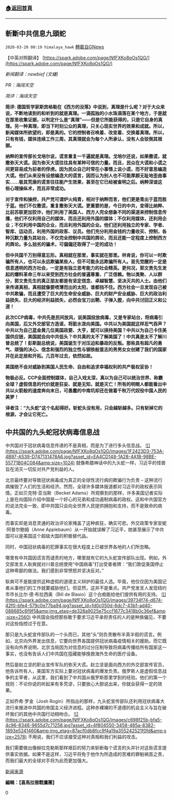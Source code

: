 ###  [:house:返回首頁](https://github.com/ourhimalayas/txt)
---

## 斬斷中共信息九頭蛇
`2020-03-20 00:19 himalaya_hawk` [轉載自GNews](https://gnews.org/zh-hant/145505/)

【中英对照翻译】 [https://spark.adobe.com/page/NfFXKo8qOs1QG/](https://spark.adobe.com/page/NfFXKo8qOs1QG/)

*新闻翻译：newbief (文蟠)*

*PR：海阔天空*

*简评：海阔天空*

**简评: 德国哲学家斯宾格勒在《西方的没落》中说到，真理是什么呢？对于大众来说，不断地读到的和听到的就是真理。一滴孤独的小水珠滴落在某个地方，于是就在那里收集证据，以判定什么是“真理”——但是它所能获得的，只是它自身的真理。另一种真理，即当下时刻公众的真理，只关心现实世界的效果和成就。所以，新闻媒体所欲望的，即是真的。它的控制者召唤着、改变着、交换着真理。所以，只有有钱，媒体连续工作三周，其真理就会为每个人所承认，没有人会驳倒其根据。**

**纳粹的宣传部长戈培尔说，谎言重复一千遍就是真理。戈培尔还说，如果撒谎，就撒弥天大谎。因为弥天大谎往往具有某种可信的力量。而且，民众在大谎和小谎之间更容易成为前者的俘虏。因为民众自己时常在小事情上说小谎，而不好意思编造大谎。他们从来没有设想编造大的谎言，因而认为别人也不可能厚颜无耻地歪曲事实……极其荒唐的谎言往往能产生效果，甚至在它已经被查明之后。纳粹深谙这些心理操纵术，而且非常成功。**

**对于宣传和操控，共产党可谓炉火纯青，相对于纳粹而言，他们更是青出于蓝而胜于蓝。他们不仅撒谎，重复撒弥天大谎。更重要的是，今日的中共，变得比纳粹、比前苏联更加狡诈，他们利用了美国人、西方人完全想象不同的渠道来控制信息传播，他们不仅利用自己的媒体，而且还利用外国的媒体；不仅利用媒体，还利用企业；不仅利用中国的企业，而且利用外国的企业。他们还利用独立的专家、学者、智库、运动员，利用外国的政客、议员。他们充分利用金钱的力量收买、控制，各种沉默力量为其站台，不仅完全控制中共国的舆论，而且还能一定程度上控制西方的舆论。多么拙劣的骗术，可偏偏还取得了一定的成功！**

**但中共国千万别得意忘形。真相就在那里，事实就在那里。林肯说，你可以一时欺骗所有人，也可以永远欺骗某些人，但不可能永远欺骗所有人。首先觉醒的一定是信息透明的西方社会，一定是有独立思考能力的社会精英。更何况，郭文贵先生发起的爆料革命三年以来受到西方社会的普遍尊重、广泛信赖。物以类聚、人以群分，郭文贵先生的真正朋友都是有坚定信念、卓越智慧、坚决灭共的人士。由他们来传递真相，真相就像要喷薄而出的太阳，谁都挡不住。西方社会一旦发现自己被中共欺骗，而且遭受了巨大的生命安全威胁、巨大的财产安全威胁、巨大的政治利益损失、巨大的经济利益损失，必然会宝刀出鞘、子弹入膛，向中共讨回正义和公道！**

**此次CCP病毒，中共先是民间放风，说美国投放病毒，又是专家站台，将病毒引向美国，后又外交部官方造谣，将脏水泼向美国。中共以为美国就这样忍气吞声？中共以为自己蓝金黄几位美国政要、大亨，就可以挟持美国？中共以为自己卡住美国供应链，美国就会向中共低头？中共真的太不了解美国了！中共真是太不了解川普总统了！彭斯副总统说，美国诞生于对压迫和暴政的反叛。那些具有超凡的勇气、顽强的决心、信念和强烈的独立性与钢铁般意志的男男女女创建了我们的国家并在此定居和开拓。几百年过去，依然如故。**

**美国绝不会对威胁到美国人民生命、自由和追求幸福权利的共产极权妥协！**

**物极必反。CCP全面控制媒体，自己入戏太深，真以为自己可以统治世界、称霸全球？虚假信息的代价就是狂妄、就是无知，就是灭亡！所有的明眼人都能看出中共以火箭般的速度奔向末日，可愚蠢的中南坑却还在做着千秋万代奴役中国人民的美梦！**

**译者注：“九头蛇”这个名起得好。斩蛇头没有用，只会越斩越多。只有斩掉它的根源，才会让它死亡。**

#### 

## **中共国的九头蛇冠状病毒信息战**

中共国对于冠状病毒信息传递的不是真相，而是为了进行多头信息战。
[!\[\](https://spark.adobe.com/page/NfFXKo8qOs1QG/images/1F2423D3-753A-4B97-A539-D747131478A6.jpg?asset_id=EA4CD148-1A28-4A1B-98BE-55771B04C084&amp;size=1024)](https://spark.adobe.com/page/NfFXKo8qOs1QG/images/1F2423D3-753A-4B97-A539-D747131478A6.jpg?asset_id=EA4CD148-1A28-4A1B-98BE-55771B04C084&amp;size=1024)
就像希腊神话中的九头蛇一样，习近平的怪兽旨在消灭一切反对共产党利益的人。

北京最终要对导致冠状病毒成为真正的全球性流行病的欺骗行为负责 – 这种流行病摧毁了人们的生活和经济。然而，全球许多媒体报道都对习近平的政权表示同情。正如贝克特·亚当斯（Becket Adams）所观察到的那样，许多美国记者实际上是在向国际介绍中国是一个好心的兄弟和成功遏制病毒的政权。这和中共国官方的说法完全一致，即中共国只会向全世界人民提供拥抱和支持，而不是致命的病毒。

而事实却是消息灵通的政治评论家掩盖了这种疯狂，确实可悲。外交政策专家安妮·阿普尔鲍姆（Anne Applebaum）从一开始就误解了习近平，她甚至展示了中共国可以是美国这个超级大国的积极替代品。

同时，中国冠状病毒的犯罪事实在很大程度上已被世界各地的人们所忽略。

哪里有中共国因谎言而谴责的地方，哪里就有它的九头蛇宣传部队出现。例如，外交部发言人耿爽就对川普总统使用“中国病毒”打出受害者牌：“我们敦促美国停止这种卑鄙的做法。我们感到非常愤怒并坚决反对。”

耿爽可不是能提供这种虚假的道德主义辩护的最佳人选。毕竟，他仅仅因为美国记者从事他们的工作就要威胁他们。但显然，这并不是重点。共产党发言人发现纽约市市长比尔·德·布拉西奥（Bill de Blasio）这个白痴能给他们提供有用的支持。
[!\[\](https://spark.adobe.com/page/NfFXKo8qOs1QG/images/39734f74-d674-42f0-bfe4-579c0e77ba94.jpg?asset_id=fd0c050d-6dc7-43b1-ad40-088685c6f9f5&amp;img_etag=de328a9025e75ccf1677c3418b0c36ef&amp;size=2560)](https://spark.adobe.com/page/NfFXKo8qOs1QG/images/39734f74-d674-42f0-bfe4-579c0e77ba94.jpg?asset_id=fd0c050d-6dc7-43b1-ad40-088685c6f9f5&amp;img_etag=de328a9025e75ccf1677c3418b0c36ef&amp;size=1024)
中共国会指控那些敢于要求习近平承担责任的人的是种族偏见，不要对这些指控过于在意。

那只是九头蛇宣传部队的一个头而已，其他”头”则负责散布半真半假的谎言。例如，北京向外界发出信息，它要向世界各国提供冠状病毒疫情相关的援助。而它既没有向外界说明，北京当局因为对信息的过分压制导致将病毒传播给所有国家这一事实，也没有告诉人们中共国在囤藏能够挽救海外生命的医疗设备。

然后是赵立坚的职业宣传军队的弥天大谎。赵立坚是面向西方的外交部宣传官员，他告诉所有人，美国军方实际上要对冠状病毒的爆发负责。俄罗斯人是虚假信息战争的主宰者，从这里，我们看到了中共国从俄罗斯那里学到的经验。他们的第一个规则：不论你说的听起来有多荒谬，只要放心大胆说出来，你就会获得一定的效果。

正如乔希·罗金（Josh Rogin）所指出的那样，九头蛇宣传部队还利用冠状病毒大流行来推进中共国的帝国主义经济进程。这种赤裸裸的不道德的机会主义与旨在破坏我们的其他中共国行动相吻合。
[!\[\](https://spark.adobe.com/page/NfFXKo8qOs1QG/images/c698f25b-bfa5-4c96-8346-9655d7c71258.jpg?asset_id=4f804550-3458-485a-8382-1893e5241460&amp;img_etag=87acf0db8fcc9f4a19a355242521f0fd&amp;size=2578)](https://spark.adobe.com/page/NfFXKo8qOs1QG/images/c698f25b-bfa5-4c96-8346-9655d7c71258.jpg?asset_id=4f804550-3458-485a-8382-1893e5241460&amp;img_etag=87acf0db8fcc9f4a19a355242521f0fd&amp;size=1024)
不用说，我们不应该接受这种对真相和我们利益的攻击。

我们需要做出像赫拉克勒斯那样艰巨的努力来斩断每个谎言的头并针对这些谎言提供事实依据。如果不是这样，习近平将免于他作为所造成的苦难的罪魁祸首之责，而我们最大的全球对手将为此而更加强大。

[新闻来源](https://www.washingtonexaminer.com/opinion/chinas-coronavirus-information-warfare-hydra)

**編輯：【喜馬拉雅戰鷹團】**

0
